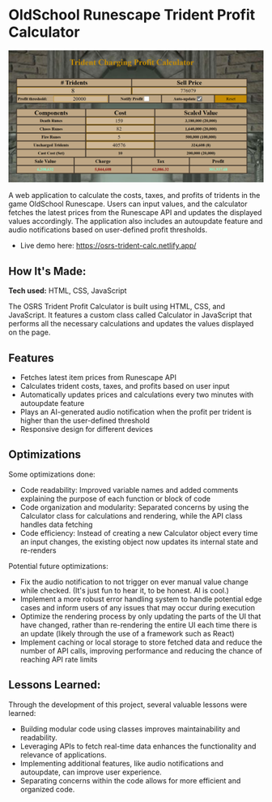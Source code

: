 # OldSchool Runescape Trident Profit Calculator

![Example_Picture](example.png)

A web application to calculate the costs, taxes, and profits of tridents in the game OldSchool Runescape. Users can input values, and the calculator fetches the latest prices from the Runescape API and updates the displayed values accordingly. The application also includes an autoupdate feature and audio notifications based on user-defined profit thresholds.
- Live demo here: https://osrs-trident-calc.netlify.app/

## How It's Made:

**Tech used:** HTML, CSS, JavaScript

The OSRS Trident Profit Calculator is built using HTML, CSS, and JavaScript. It features a custom class called Calculator in JavaScript that performs all the necessary calculations and updates the values displayed on the page.

## Features
- Fetches latest item prices from Runescape API
- Calculates trident costs, taxes, and profits based on user input
- Automatically updates prices and calculations every two minutes with autoupdate feature
- Plays an AI-generated audio notification when the profit per trident is higher than the user-defined threshold
- Responsive design for different devices

## Optimizations
Some optimizations done:
- Code readability: Improved variable names and added comments explaining the purpose of each function or block of code
- Code organization and modularity: Separated concerns by using the Calculator class for calculations and rendering, while the API class handles data fetching
- Code efficiency: Instead of creating a new Calculator object every time an input changes, the existing object now updates its internal state and re-renders

Potential future optimizations:
- Fix the audio notification to not trigger on ever manual value change while checked. (It's just fun to hear it, to be honest. AI is cool.)
- Implement a more robust error handling system to handle potential edge cases and inform users of any issues that may occur during execution
- Optimize the rendering process by only updating the parts of the UI that have changed, rather than re-rendering the entire UI each time there is an update (likely through the use of a framework such as React)
- Implement caching or local storage to store fetched data and reduce the number of API calls, improving performance and reducing the chance of reaching API rate limits

## Lessons Learned:
Through the development of this project, several valuable lessons were learned:

- Building modular code using classes improves maintainability and readability.
- Leveraging APIs to fetch real-time data enhances the functionality and relevance of applications.
- Implementing additional features, like audio notifications and autoupdate, can improve user experience.
- Separating concerns within the code allows for more efficient and organized code.
